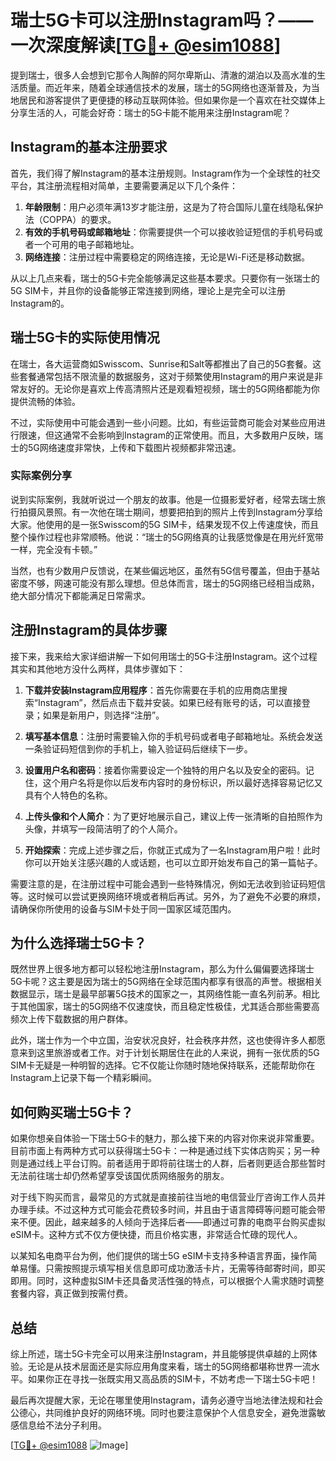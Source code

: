 # 瑞士5G卡可以注册Instagram吗？——一次深度解读[[TG💪+ @esim1088](https://t.me/s/esim1088)]

提到瑞士，很多人会想到它那令人陶醉的阿尔卑斯山、清澈的湖泊以及高水准的生活质量。而近年来，随着全球通信技术的发展，瑞士的5G网络也逐渐普及，为当地居民和游客提供了更便捷的移动互联网体验。但如果你是一个喜欢在社交媒体上分享生活的人，可能会好奇：瑞士的5G卡能不能用来注册Instagram呢？

## Instagram的基本注册要求

首先，我们得了解Instagram的基本注册规则。Instagram作为一个全球性的社交平台，其注册流程相对简单，主要需要满足以下几个条件：

1. **年龄限制**：用户必须年满13岁才能注册，这是为了符合国际儿童在线隐私保护法（COPPA）的要求。
2. **有效的手机号码或邮箱地址**：你需要提供一个可以接收验证短信的手机号码或者一个可用的电子邮箱地址。
3. **网络连接**：注册过程中需要稳定的网络连接，无论是Wi-Fi还是移动数据。

从以上几点来看，瑞士的5G卡完全能够满足这些基本要求。只要你有一张瑞士的5G SIM卡，并且你的设备能够正常连接到网络，理论上是完全可以注册Instagram的。

## 瑞士5G卡的实际使用情况

在瑞士，各大运营商如Swisscom、Sunrise和Salt等都推出了自己的5G套餐。这些套餐通常包括不限流量的数据服务，这对于频繁使用Instagram的用户来说是非常友好的。无论你是喜欢上传高清照片还是观看短视频，瑞士的5G网络都能为你提供流畅的体验。

不过，实际使用中可能会遇到一些小问题。比如，有些运营商可能会对某些应用进行限速，但这通常不会影响到Instagram的正常使用。而且，大多数用户反映，瑞士的5G网络速度非常快，上传和下载图片视频都非常迅速。

### 实际案例分享

说到实际案例，我就听说过一个朋友的故事。他是一位摄影爱好者，经常去瑞士旅行拍摄风景照。有一次他在瑞士期间，想要把拍到的照片上传到Instagram分享给大家。他使用的是一张Swisscom的5G SIM卡，结果发现不仅上传速度快，而且整个操作过程也非常顺畅。他说：“瑞士的5G网络真的让我感觉像是在用光纤宽带一样，完全没有卡顿。”

当然，也有少数用户反馈说，在某些偏远地区，虽然有5G信号覆盖，但由于基站密度不够，网速可能没有那么理想。但总体而言，瑞士的5G网络已经相当成熟，绝大部分情况下都能满足日常需求。

## 注册Instagram的具体步骤

接下来，我来给大家详细讲解一下如何用瑞士的5G卡注册Instagram。这个过程其实和其他地方没什么两样，具体步骤如下：

1. **下载并安装Instagram应用程序**：首先你需要在手机的应用商店里搜索“Instagram”，然后点击下载并安装。如果已经有账号的话，可以直接登录；如果是新用户，则选择“注册”。

2. **填写基本信息**：注册时需要输入你的手机号码或者电子邮箱地址。系统会发送一条验证码短信到你的手机上，输入验证码后继续下一步。

3. **设置用户名和密码**：接着你需要设定一个独特的用户名以及安全的密码。记住，这个用户名将是你以后发布内容时的身份标识，所以最好选择容易记忆又具有个人特色的名称。

4. **上传头像和个人简介**：为了更好地展示自己，建议上传一张清晰的自拍照作为头像，并填写一段简洁明了的个人简介。

5. **开始探索**：完成上述步骤之后，你就正式成为了一名Instagram用户啦！此时你可以开始关注感兴趣的人或话题，也可以立即开始发布自己的第一篇帖子。

需要注意的是，在注册过程中可能会遇到一些特殊情况，例如无法收到验证码短信等。这时候可以尝试更换网络环境或者稍后再试。另外，为了避免不必要的麻烦，请确保你所使用的设备与SIM卡处于同一国家区域范围内。

## 为什么选择瑞士5G卡？

既然世界上很多地方都可以轻松地注册Instagram，那么为什么偏偏要选择瑞士5G卡呢？这主要是因为瑞士的5G网络在全球范围内都享有很高的声誉。根据相关数据显示，瑞士是最早部署5G技术的国家之一，其网络性能一直名列前茅。相比于其他国家，瑞士的5G网络不仅速度快，而且稳定性极佳，尤其适合那些需要高频次上传下载数据的用户群体。

此外，瑞士作为一个中立国，治安状况良好，社会秩序井然，这也使得许多人都愿意来到这里旅游或者工作。对于计划长期居住在此的人来说，拥有一张优质的5G SIM卡无疑是一种明智的选择。它不仅能让你随时随地保持联系，还能帮助你在Instagram上记录下每一个精彩瞬间。

## 如何购买瑞士5G卡？

如果你想亲自体验一下瑞士5G卡的魅力，那么接下来的内容对你来说非常重要。目前市面上有两种方式可以获得瑞士5G卡：一种是通过线下实体店购买；另一种则是通过线上平台订购。前者适用于即将前往瑞士的人群，后者则更适合那些暂时无法前往瑞士却仍然希望享受该国优质网络服务的朋友。

对于线下购买而言，最常见的方式就是直接前往当地的电信营业厅咨询工作人员并办理手续。不过这种方式可能会花费较多时间，并且由于语言障碍等问题可能会带来不便。因此，越来越多的人倾向于选择后者——即通过可靠的电商平台购买虚拟eSIM卡。这种方式不仅方便快捷，而且价格实惠，非常适合忙碌的现代人。

以某知名电商平台为例，他们提供的瑞士5G eSIM卡支持多种语言界面，操作简单易懂。只需按照提示填写相关信息即可成功激活卡片，无需等待邮寄时间，即买即用。同时，这种虚拟SIM卡还具备灵活性强的特点，可以根据个人需求随时调整套餐内容，真正做到按需付费。

## 总结

综上所述，瑞士5G卡完全可以用来注册Instagram，并且能够提供卓越的上网体验。无论是从技术层面还是实际应用角度来看，瑞士的5G网络都堪称世界一流水平。如果你正在寻找一张既实用又高品质的SIM卡，不妨考虑一下瑞士5G卡吧！

最后再次提醒大家，无论在哪里使用Instagram，请务必遵守当地法律法规和社会公德心，共同维护良好的网络环境。同时也要注意保护个人信息安全，避免泄露敏感信息给不法分子利用。

[[TG💪+ @esim1088](https://t.me/s/esim1088) ![Image](https://i.postimg.cc/4NQfJmqS/Snipaste-2025-05-13-00-14-12.png)]